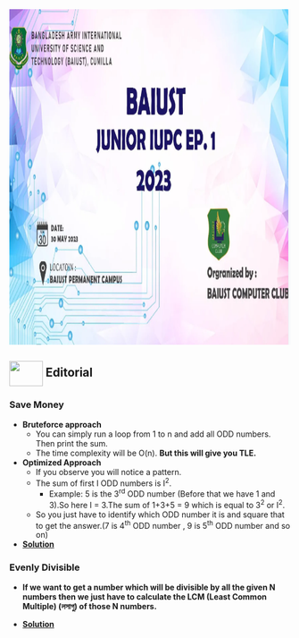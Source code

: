 <img src = "assets/Banner2.PNG" align = "center" width = "1200px" height = "600px">

## <img src = "https://cdn.dribbble.com/users/1138721/screenshots/10809828/media/478d32b2e65c8c3194b7f2154e179231.gif" align = "center" width = "60px" height = "45px"> Editorial

### Save Money
- **Bruteforce approach** 
    - You can simply run a loop from 1 to n and add all ODD numbers. Then print the sum.
    - The time complexity will be O(n). **But this will give you TLE.**
- **Optimized Approach**
    - If you observe you will notice a pattern.
    - The sum of first I ODD numbers is I<sup>2</sup>.
        - Example: 5 is the 3<sup>rd</sup> ODD number (Before that we have 1 and 3).So here I = 3.The sum of 1+3+5 = 9 which is equal to 3<sup>2</sup> or I<sup>2</sup>.
    - So you just have to identify which ODD number it is and square that to get the answer.(7 is 4<sup>th</sup> ODD number , 9 is 5<sup>th</sup> ODD number and so on) 
- [**Solution**]()

### Evenly Divisible
- **If we want to get a number which will be divisible by all the given N numbers then we just have to calculate the LCM (Least Common Multiple) (লসাগু) of those N numbers.**

- [**Solution**]()